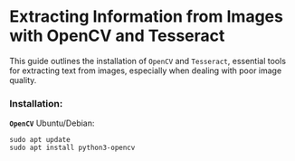 # Extracting Information from Images with OpenCV and Tesseract
This guide outlines the installation of `OpenCV` and `Tesseract`, essential tools for extracting text from images, especially when dealing with poor image quality.

### Installation:
**`OpenCV`** Ubuntu/Debian:
```
sudo apt update
sudo apt install python3-opencv
```
